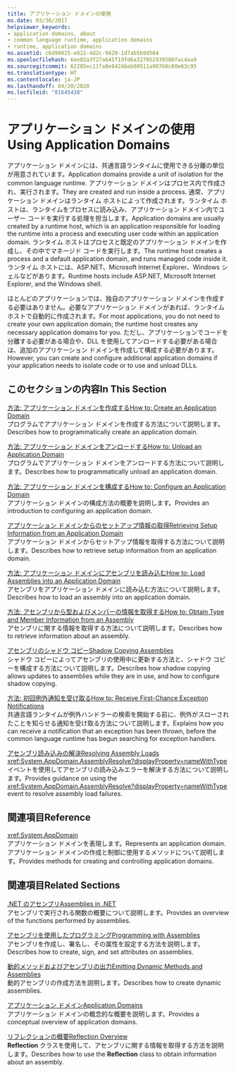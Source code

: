 ```yaml
---
title: アプリケーション ドメインの使用
ms.date: 03/30/2017
helpviewer_keywords:
- application domains, about
- common language runtime, application domains
- runtime, application domains
ms.assetid: c6d99815-e022-4d2c-9420-1d7ab5b9d504
ms.openlocfilehash: 6ee02a3f27a645f19fd6a327052939586fac4aa9
ms.sourcegitcommit: 62285ec11fa8e8424bab00511a90760c60e63c95
ms.translationtype: HT
ms.contentlocale: ja-JP
ms.lasthandoff: 04/20/2020
ms.locfileid: "81645438"
---
```

# <a name="using-application-domains"></a><span data-ttu-id="a789a-102">アプリケーション ドメインの使用</span><span class="sxs-lookup"><span data-stu-id="a789a-102">Using Application Domains</span></span>

<span data-ttu-id="a789a-103">アプリケーション ドメインには、共通言語ランタイムに使用できる分離の単位が用意されています。</span><span class="sxs-lookup"><span data-stu-id="a789a-103">Application domains provide a unit of isolation for the common language runtime.</span></span> <span data-ttu-id="a789a-104">アプリケーション ドメインはプロセス内で作成され、実行されます。</span><span class="sxs-lookup"><span data-stu-id="a789a-104">They are created and run inside a process.</span></span> <span data-ttu-id="a789a-105">通常、アプリケーション ドメインはランタイム ホストによって作成されます。ランタイム ホストは、ランタイムをプロセスに読み込み、アプリケーション ドメイン内でユーザー コードを実行する処理を担当します。</span><span class="sxs-lookup"><span data-stu-id="a789a-105">Application domains are usually created by a runtime host, which is an application responsible for loading the runtime into a process and executing user code within an application domain.</span></span> <span data-ttu-id="a789a-106">ランタイム ホストはプロセスと既定のアプリケーション ドメインを作成し、その中でマネージド コードを実行します。</span><span class="sxs-lookup"><span data-stu-id="a789a-106">The runtime host creates a process and a default application domain, and runs managed code inside it.</span></span> <span data-ttu-id="a789a-107">ランタイム ホストには、ASP.NET、Microsoft Internet Explorer、Windows シェルなどがあります。</span><span class="sxs-lookup"><span data-stu-id="a789a-107">Runtime hosts include ASP.NET, Microsoft Internet Explorer, and the Windows shell.</span></span>  
  
<span data-ttu-id="a789a-108">ほとんどのアプリケーションでは、独自のアプリケーション ドメインを作成する必要はありません。必要なアプリケーション ドメインがあれば、ランタイム ホストで自動的に作成されます。</span><span class="sxs-lookup"><span data-stu-id="a789a-108">For most applications, you do not need to create your own application domain; the runtime host creates any necessary application domains for you.</span></span> <span data-ttu-id="a789a-109">ただし、アプリケーションでコードを分離する必要がある場合や、DLL を使用してアンロードする必要がある場合は、追加のアプリケーション ドメインを作成して構成する必要があります。</span><span class="sxs-lookup"><span data-stu-id="a789a-109">However, you can create and configure additional application domains if your application needs to isolate code or to use and unload DLLs.</span></span>  
  
## <a name="in-this-section"></a><span data-ttu-id="a789a-110">このセクションの内容</span><span class="sxs-lookup"><span data-stu-id="a789a-110">In This Section</span></span>  

[<span data-ttu-id="a789a-111">方法: アプリケーション ドメインを作成する</span><span class="sxs-lookup"><span data-stu-id="a789a-111">How to: Create an Application Domain</span></span>](how-to-create-an-application-domain.md)  
<span data-ttu-id="a789a-112">プログラムでアプリケーション ドメインを作成する方法について説明します。</span><span class="sxs-lookup"><span data-stu-id="a789a-112">Describes how to programmatically create an application domain.</span></span>  
  
[<span data-ttu-id="a789a-113">方法: アプリケーション ドメインをアンロードする</span><span class="sxs-lookup"><span data-stu-id="a789a-113">How to: Unload an Application Domain</span></span>](how-to-unload-an-application-domain.md)  
<span data-ttu-id="a789a-114">プログラムでアプリケーション ドメインをアンロードする方法について説明します。</span><span class="sxs-lookup"><span data-stu-id="a789a-114">Describes how to programmatically unload an application domain.</span></span>  
  
[<span data-ttu-id="a789a-115">方法: アプリケーション ドメインを構成する</span><span class="sxs-lookup"><span data-stu-id="a789a-115">How to: Configure an Application Domain</span></span>](how-to-configure-an-application-domain.md)  
<span data-ttu-id="a789a-116">アプリケーション ドメインの構成方法の概要を説明します。</span><span class="sxs-lookup"><span data-stu-id="a789a-116">Provides an introduction to configuring an application domain.</span></span>  
  
[<span data-ttu-id="a789a-117">アプリケーション ドメインからのセットアップ情報の取得</span><span class="sxs-lookup"><span data-stu-id="a789a-117">Retrieving Setup Information from an Application Domain</span></span>](retrieve-setup-information.md)  
<span data-ttu-id="a789a-118">アプリケーション ドメインからセットアップ情報を取得する方法について説明します。</span><span class="sxs-lookup"><span data-stu-id="a789a-118">Describes how to retrieve setup information from an application domain.</span></span>  
  
[<span data-ttu-id="a789a-119">方法: アプリケーション ドメインにアセンブリを読み込む</span><span class="sxs-lookup"><span data-stu-id="a789a-119">How to: Load Assemblies into an Application Domain</span></span>](how-to-load-assemblies-into-an-application-domain.md)  
<span data-ttu-id="a789a-120">アセンブリをアプリケーション ドメインに読み込む方法について説明します。</span><span class="sxs-lookup"><span data-stu-id="a789a-120">Describes how to load an assembly into an application domain.</span></span>  
  
[<span data-ttu-id="a789a-121">方法: アセンブリから型およびメンバーの情報を取得する</span><span class="sxs-lookup"><span data-stu-id="a789a-121">How to: Obtain Type and Member Information from an Assembly</span></span>](../reflection-and-codedom/get-type-member-information.md)  
<span data-ttu-id="a789a-122">アセンブリに関する情報を取得する方法について説明します。</span><span class="sxs-lookup"><span data-stu-id="a789a-122">Describes how to retrieve information about an assembly.</span></span>  
  
[<span data-ttu-id="a789a-123">アセンブリのシャドウ コピー</span><span class="sxs-lookup"><span data-stu-id="a789a-123">Shadow Copying Assemblies</span></span>](shadow-copy-assemblies.md)  
<span data-ttu-id="a789a-124">シャドウ コピーによってアセンブリの使用中に更新する方法と、シャドウ コピーを構成する方法について説明します。</span><span class="sxs-lookup"><span data-stu-id="a789a-124">Describes how shadow copying allows updates to assemblies while they are in use, and how to configure shadow copying.</span></span>  
  
[<span data-ttu-id="a789a-125">方法: 初回例外通知を受け取る</span><span class="sxs-lookup"><span data-stu-id="a789a-125">How to: Receive First-Chance Exception Notifications</span></span>](how-to-receive-first-chance-exception-notifications.md)  
<span data-ttu-id="a789a-126">共通言語ランタイムが例外ハンドラーの検索を開始する前に、例外がスローされたことを知らせる通知を受け取る方法について説明します。</span><span class="sxs-lookup"><span data-stu-id="a789a-126">Explains how you can receive a notification that an exception has been thrown, before the common language runtime has begun searching for exception handlers.</span></span>  
  
[<span data-ttu-id="a789a-127">アセンブリ読み込みの解決</span><span class="sxs-lookup"><span data-stu-id="a789a-127">Resolving Assembly Loads</span></span>](../../standard/assembly/resolve-loads.md)  
<span data-ttu-id="a789a-128"><xref:System.AppDomain.AssemblyResolve?displayProperty=nameWithType> イベントを使用してアセンブリの読み込みエラーを解決する方法について説明します。</span><span class="sxs-lookup"><span data-stu-id="a789a-128">Provides guidance on using the <xref:System.AppDomain.AssemblyResolve?displayProperty=nameWithType> event to resolve assembly load failures.</span></span>  
  
## <a name="reference"></a><span data-ttu-id="a789a-129">関連項目</span><span class="sxs-lookup"><span data-stu-id="a789a-129">Reference</span></span>  

<xref:System.AppDomain>  
<span data-ttu-id="a789a-130">アプリケーション ドメインを表現します。</span><span class="sxs-lookup"><span data-stu-id="a789a-130">Represents an application domain.</span></span> <span data-ttu-id="a789a-131">アプリケーション ドメインの作成と制御に使用するメソッドについて説明します。</span><span class="sxs-lookup"><span data-stu-id="a789a-131">Provides methods for creating and controlling application domains.</span></span>  
  
## <a name="related-sections"></a><span data-ttu-id="a789a-132">関連項目</span><span class="sxs-lookup"><span data-stu-id="a789a-132">Related Sections</span></span>  
[<span data-ttu-id="a789a-133">.NET のアセンブリ</span><span class="sxs-lookup"><span data-stu-id="a789a-133">Assemblies in .NET</span></span>](../../standard/assembly/index.md)  
<span data-ttu-id="a789a-134">アセンブリで実行される関数の概要について説明します。</span><span class="sxs-lookup"><span data-stu-id="a789a-134">Provides an overview of the functions performed by assemblies.</span></span>  
  
[<span data-ttu-id="a789a-135">アセンブリを使用したプログラミング</span><span class="sxs-lookup"><span data-stu-id="a789a-135">Programming with Assemblies</span></span>](../../standard/assembly/index.md)  
<span data-ttu-id="a789a-136">アセンブリを作成し、署名し、その属性を設定する方法を説明します。</span><span class="sxs-lookup"><span data-stu-id="a789a-136">Describes how to create, sign, and set attributes on assemblies.</span></span>  
  
[<span data-ttu-id="a789a-137">動的メソッドおよびアセンブリの出力</span><span class="sxs-lookup"><span data-stu-id="a789a-137">Emitting Dynamic Methods and Assemblies</span></span>](../reflection-and-codedom/emitting-dynamic-methods-and-assemblies.md)  
<span data-ttu-id="a789a-138">動的アセンブリの作成方法を説明します。</span><span class="sxs-lookup"><span data-stu-id="a789a-138">Describes how to create dynamic assemblies.</span></span>  
  
[<span data-ttu-id="a789a-139">アプリケーション ドメイン</span><span class="sxs-lookup"><span data-stu-id="a789a-139">Application Domains</span></span>](application-domains.md)  
<span data-ttu-id="a789a-140">アプリケーション ドメインの概念的な概要を説明します。</span><span class="sxs-lookup"><span data-stu-id="a789a-140">Provides a conceptual overview of application domains.</span></span>  
  
[<span data-ttu-id="a789a-141">リフレクションの概要</span><span class="sxs-lookup"><span data-stu-id="a789a-141">Reflection Overview</span></span>](../reflection-and-codedom/reflection.md)  
<span data-ttu-id="a789a-142">**Reflection** クラスを使用して、アセンブリに関する情報を取得する方法を説明します。</span><span class="sxs-lookup"><span data-stu-id="a789a-142">Describes how to use the **Reflection** class to obtain information about an assembly.</span></span>
